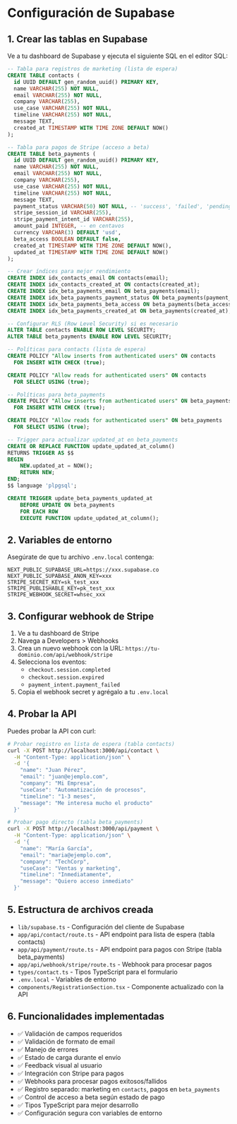 # Configuración de Supabase

## 1. Crear las tablas en Supabase

Ve a tu dashboard de Supabase y ejecuta el siguiente SQL en el editor SQL:

```sql
-- Tabla para registros de marketing (lista de espera)
CREATE TABLE contacts (
  id UUID DEFAULT gen_random_uuid() PRIMARY KEY,
  name VARCHAR(255) NOT NULL,
  email VARCHAR(255) NOT NULL,
  company VARCHAR(255),
  use_case VARCHAR(255) NOT NULL,
  timeline VARCHAR(255) NOT NULL,
  message TEXT,
  created_at TIMESTAMP WITH TIME ZONE DEFAULT NOW()
);

-- Tabla para pagos de Stripe (acceso a beta)
CREATE TABLE beta_payments (
  id UUID DEFAULT gen_random_uuid() PRIMARY KEY,
  name VARCHAR(255) NOT NULL,
  email VARCHAR(255) NOT NULL,
  company VARCHAR(255),
  use_case VARCHAR(255) NOT NULL,
  timeline VARCHAR(255) NOT NULL,
  message TEXT,
  payment_status VARCHAR(50) NOT NULL, -- 'success', 'failed', 'pending'
  stripe_session_id VARCHAR(255),
  stripe_payment_intent_id VARCHAR(255),
  amount_paid INTEGER, -- en centavos
  currency VARCHAR(3) DEFAULT 'usd',
  beta_access BOOLEAN DEFAULT false,
  created_at TIMESTAMP WITH TIME ZONE DEFAULT NOW(),
  updated_at TIMESTAMP WITH TIME ZONE DEFAULT NOW()
);

-- Crear índices para mejor rendimiento
CREATE INDEX idx_contacts_email ON contacts(email);
CREATE INDEX idx_contacts_created_at ON contacts(created_at);
CREATE INDEX idx_beta_payments_email ON beta_payments(email);
CREATE INDEX idx_beta_payments_payment_status ON beta_payments(payment_status);
CREATE INDEX idx_beta_payments_beta_access ON beta_payments(beta_access);
CREATE INDEX idx_beta_payments_created_at ON beta_payments(created_at);

-- Configurar RLS (Row Level Security) si es necesario
ALTER TABLE contacts ENABLE ROW LEVEL SECURITY;
ALTER TABLE beta_payments ENABLE ROW LEVEL SECURITY;

-- Políticas para contacts (lista de espera)
CREATE POLICY "Allow inserts from authenticated users" ON contacts
  FOR INSERT WITH CHECK (true);

CREATE POLICY "Allow reads for authenticated users" ON contacts
  FOR SELECT USING (true);

-- Políticas para beta_payments
CREATE POLICY "Allow inserts from authenticated users" ON beta_payments
  FOR INSERT WITH CHECK (true);

CREATE POLICY "Allow reads for authenticated users" ON beta_payments
  FOR SELECT USING (true);

-- Trigger para actualizar updated_at en beta_payments
CREATE OR REPLACE FUNCTION update_updated_at_column()
RETURNS TRIGGER AS $$
BEGIN
    NEW.updated_at = NOW();
    RETURN NEW;
END;
$$ language 'plpgsql';

CREATE TRIGGER update_beta_payments_updated_at 
    BEFORE UPDATE ON beta_payments 
    FOR EACH ROW 
    EXECUTE FUNCTION update_updated_at_column();
```

## 2. Variables de entorno

Asegúrate de que tu archivo `.env.local` contenga:

```
NEXT_PUBLIC_SUPABASE_URL=https://xxx.supabase.co
NEXT_PUBLIC_SUPABASE_ANON_KEY=xxx
STRIPE_SECRET_KEY=sk_test_xxx
STRIPE_PUBLISHABLE_KEY=pk_test_xxx
STRIPE_WEBHOOK_SECRET=whsec_xxx
```

## 3. Configurar webhook de Stripe

1. Ve a tu dashboard de Stripe
2. Navega a Developers > Webhooks
3. Crea un nuevo webhook con la URL: `https://tu-dominio.com/api/webhook/stripe`
4. Selecciona los eventos:
   - `checkout.session.completed`
   - `checkout.session.expired`
   - `payment_intent.payment_failed`
5. Copia el webhook secret y agrégalo a tu `.env.local`

## 4. Probar la API

Puedes probar la API con curl:

```bash
# Probar registro en lista de espera (tabla contacts)
curl -X POST http://localhost:3000/api/contact \
  -H "Content-Type: application/json" \
  -d '{
    "name": "Juan Pérez",
    "email": "juan@ejemplo.com",
    "company": "Mi Empresa",
    "useCase": "Automatización de procesos",
    "timeline": "1-3 meses",
    "message": "Me interesa mucho el producto"
  }'

# Probar pago directo (tabla beta_payments)
curl -X POST http://localhost:3000/api/payment \
  -H "Content-Type: application/json" \
  -d '{
    "name": "María García",
    "email": "maria@ejemplo.com",
    "company": "TechCorp",
    "useCase": "Ventas y marketing",
    "timeline": "Inmediatamente",
    "message": "Quiero acceso inmediato"
  }'
```

## 5. Estructura de archivos creada

- `lib/supabase.ts` - Configuración del cliente de Supabase
- `app/api/contact/route.ts` - API endpoint para lista de espera (tabla contacts)
- `app/api/payment/route.ts` - API endpoint para pagos con Stripe (tabla beta_payments)
- `app/api/webhook/stripe/route.ts` - Webhook para procesar pagos
- `types/contact.ts` - Tipos TypeScript para el formulario
- `.env.local` - Variables de entorno
- `components/RegistrationSection.tsx` - Componente actualizado con la API

## 6. Funcionalidades implementadas

- ✅ Validación de campos requeridos
- ✅ Validación de formato de email
- ✅ Manejo de errores
- ✅ Estado de carga durante el envío
- ✅ Feedback visual al usuario
- ✅ Integración con Stripe para pagos
- ✅ Webhooks para procesar pagos exitosos/fallidos
- ✅ Registro separado: marketing en `contacts`, pagos en `beta_payments`
- ✅ Control de acceso a beta según estado de pago
- ✅ Tipos TypeScript para mejor desarrollo
- ✅ Configuración segura con variables de entorno 